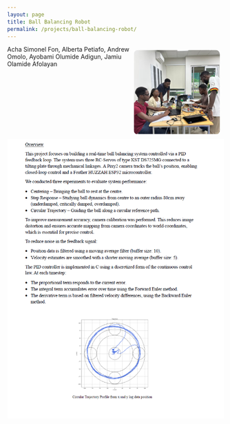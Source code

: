 ```yaml
---
layout: page
title: Ball Balancing Robot
permalink: /projects/ball-balancing-robot/
---
```


 <img src="./assets/ballteam.jpeg" alt="Profile Picture" width="200" style="border-radius:10px; float: right; margin: 10px;"> 
 
Acha Simonel Fon, Alberta Petiafo, Andrew Omolo, Ayobami Olumide Adigun, Jamiu Olamide Afolayan

![Ball Balancing Robot](./assets/ballsummary.jpeg)



